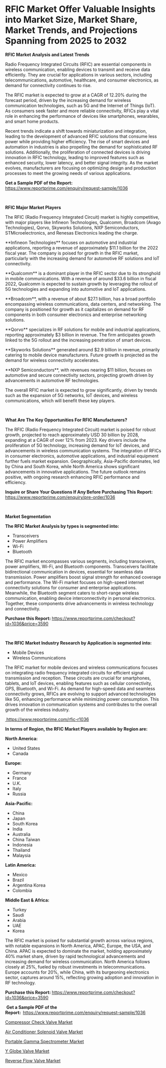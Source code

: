 <p><h1>RFIC Market Offer Valuable Insights into Market Size, Market Share, Market Trends, and Projections Spanning from 2025 to 2032</h1></p><p><strong>RFIC Market Analysis and Latest Trends</strong></p>
<p><p>Radio Frequency Integrated Circuits (RFIC) are essential components in wireless communication, enabling devices to transmit and receive data efficiently. They are crucial for applications in various sectors, including telecommunications, automotive, healthcare, and consumer electronics, as demand for connectivity continues to rise.</p><p>The RFIC market is expected to grow at a CAGR of 12.20% during the forecast period, driven by the increasing demand for wireless communication technologies, such as 5G and the Internet of Things (IoT). As consumers seek faster and more reliable connectivity, RFICs play a vital role in enhancing the performance of devices like smartphones, wearables, and smart home products.</p><p>Recent trends indicate a shift towards miniaturization and integration, leading to the development of advanced RFIC solutions that consume less power while providing higher efficiency. The rise of smart devices and automation in industries is also propelling the demand for sophisticated RF solutions. Additionally, the proliferation of connected devices is driving innovation in RFIC technology, leading to improved features such as enhanced security, lower latency, and better signal integrity. As the market evolves, manufacturers are focusing on optimizing design and production processes to meet the growing needs of various applications.</p></p>
<p><strong>Get a Sample PDF of the Report:&nbsp;</strong> <a href="https://www.reportprime.com/enquiry/request-sample/1036?utm_campaign=3254&utm_medium=2&utm_source=Github&utm_content=ia&utm_term=18032025&utm_id=rfic">https://www.reportprime.com/enquiry/request-sample/1036</a></p>
<p>&nbsp;</p>
<p><strong>RFIC Major Market Players</strong></p>
<p><p>The RFIC (Radio Frequency Integrated Circuit) market is highly competitive, with major players like Infineon Technologies, Qualcomm, Broadcom (Avago Technologies), Qorvo, Skyworks Solutions, NXP Semiconductors, STMicroelectronics, and Renesas Electronics leading the charge.</p><p>**Infineon Technologies** focuses on automotive and industrial applications, reporting a revenue of approximately $11.1 billion for the 2022 fiscal year. The company is poised for growth in the RFIC market, particularly with the increasing demand for automotive RF solutions and IoT connectivity.</p><p>**Qualcomm** is a dominant player in the RFIC sector due to its stronghold in mobile communications. With a revenue of around $33.6 billion in fiscal 2022, Qualcomm is expected to sustain growth by leveraging the rollout of 5G technologies and expanding into automotive and IoT applications.</p><p>**Broadcom**, with a revenue of about $27.1 billion, has a broad portfolio encompassing wireless communications, data centers, and networking. The company is positioned for growth as it capitalizes on demand for RF components in both consumer electronics and enterprise networking solutions.</p><p>**Qorvo** specializes in RF solutions for mobile and industrial applications, reporting approximately $3 billion in revenue. The firm anticipates growth linked to the 5G rollout and the increasing penetration of smart devices.</p><p>**Skyworks Solutions** generated around $2.9 billion in revenue, primarily catering to mobile device manufacturers. Future growth is projected as the demand for wireless connectivity accelerates.</p><p>**NXP Semiconductors**, with revenues nearing $11 billion, focuses on automotive and secure connectivity sectors, projecting growth driven by advancements in automotive RF technologies.</p><p>The overall RFIC market is expected to grow significantly, driven by trends such as the expansion of 5G networks, IoT devices, and wireless communications, which will benefit these key players.</p></p>
<p>&nbsp;</p>
<p><strong>What Are The Key Opportunities For RFIC Manufacturers?</strong></p>
<p><p>The RFIC (Radio Frequency Integrated Circuit) market is poised for robust growth, projected to reach approximately USD 30 billion by 2028, expanding at a CAGR of over 12% from 2023. Key drivers include the proliferation of 5G technology, increasing demand for IoT devices, and advancements in wireless communication systems. The integration of RFICs in consumer electronics, automotive applications, and industrial equipment further fuels market expansion. Geographically, Asia-Pacific dominates, led by China and South Korea, while North America shows significant advancements in innovative applications. The future outlook remains positive, with ongoing research enhancing RFIC performance and efficiency.</p></p>
<p><strong>Inquire or Share Your Questions If Any Before Purchasing This Report:</strong> <a href="https://www.reportprime.com/enquiry/pre-order/1036?utm_campaign=3254&utm_medium=2&utm_source=Github&utm_content=ia&utm_term=18032025&utm_id=rfic">https://www.reportprime.com/enquiry/pre-order/1036</a></p>
<p>&nbsp;</p>
<p><strong>Market Segmentation</strong></p>
<p><strong>The RFIC Market Analysis by types is segmented into:</strong></p>
<p><ul><li>Transceivers</li><li>Power Amplifiers</li><li>Wi-Fi</li><li>Bluetooth</li></ul></p>
<p><p>The RFIC market encompasses various segments, including transceivers, power amplifiers, Wi-Fi, and Bluetooth components. Transceivers facilitate bidirectional communication in devices, essential for seamless data transmission. Power amplifiers boost signal strength for enhanced coverage and performance. The Wi-Fi market focuses on high-speed internet connectivity solutions for consumer and enterprise applications. Meanwhile, the Bluetooth segment caters to short-range wireless communication, enabling device interconnectivity in personal electronics. Together, these components drive advancements in wireless technology and connectivity.</p></p>
<p><strong>Purchase this Report:&nbsp;</strong><a href="https://www.reportprime.com/checkout?id=1036&price=3590&utm_campaign=3254&utm_medium=2&utm_source=Github&utm_content=ia&utm_term=18032025&utm_id=rfic">https://www.reportprime.com/checkout?id=1036&price=3590</a></p>
<p>&nbsp;</p>
<p><strong>The RFIC Market Industry Research by Application is segmented into:</strong></p>
<p><ul><li>Mobile Devices</li><li>Wireless Communications</li></ul></p>
<p><p>The RFIC market for mobile devices and wireless communications focuses on integrating radio frequency integrated circuits for efficient signal transmission and reception. These circuits are crucial for smartphones, tablets, and IoT devices, enabling features such as cellular connectivity, GPS, Bluetooth, and Wi-Fi. As demand for high-speed data and seamless connectivity grows, RFICs are evolving to support advanced technologies like 5G, enhancing performance while minimizing power consumption. This drives innovation in communication systems and contributes to the overall growth of the wireless industry.</p></p>
<p><a href="https://www.reportprime.com/rfic-r1036?utm_campaign=3254&utm_medium=2&utm_source=Github&utm_content=ia&utm_term=18032025&utm_id=rfic">&nbsp;https://www.reportprime.com/rfic-r1036</a></p>
<p><strong>In terms of Region, the RFIC Market Players available by Region are:</strong></p>
<p>
    <p> <strong> North America: </strong>
        <ul>
            <li>United States</li>
            <li>Canada</li>
        </ul>
        </p> 
    <p> <strong> Europe: </strong>
        <ul>
            <li>Germany</li>
            <li>France</li>
            <li>U.K.</li>
            <li>Italy</li>
            <li>Russia</li>
        </ul>
        </p> 
    <p> <strong> Asia-Pacific: </strong>
        <ul>
            <li>China</li>
            <li>Japan</li>
            <li>South Korea</li>
            <li>India</li>
            <li>Australia</li>
            <li>China Taiwan</li>
            <li>Indonesia</li>
            <li>Thailand</li>
            <li>Malaysia</li>
        </ul>
        </p> 
    <p> <strong> Latin America: </strong>
        <ul>
            <li>Mexico</li>
            <li>Brazil</li>
            <li>Argentina Korea</li>
            <li>Colombia</li>
        </ul>
        </p> 
    <p> <strong> Middle East & Africa: </strong>
        <ul>
            <li>Turkey</li>
            <li>Saudi</li>
            <li>Arabia</li>
            <li>UAE</li>
            <li>Korea</li>
        </ul>
    </p>
    </p>
<p><p>The RFIC market is poised for substantial growth across various regions, with notable expansions in North America, APAC, Europe, the USA, and China. APAC is expected to dominate the market, holding approximately 40% market share, driven by rapid technological advancements and increasing demand for wireless communication. North America follows closely at 25%, fueled by robust investments in telecommunications. Europe accounts for 20%, while China, with its burgeoning electronics sector, captures around 15%, reflecting growing adoption and innovation in RF technology.</p></p>
<p><strong>Purchase this Report: </strong><a href="https://www.reportprime.com/checkout?id=1036&price=3590&utm_campaign=3254&utm_medium=2&utm_source=Github&utm_content=ia&utm_term=18032025&utm_id=rfic">https://www.reportprime.com/checkout?id=1036&price=3590</a></p>
<p>&nbsp;<strong>Get a Sample PDF of the Report:&nbsp;&nbsp;</strong><a href="https://www.reportprime.com/enquiry/request-sample/1036?utm_campaign=3254&utm_medium=2&utm_source=Github&utm_content=ia&utm_term=18032025&utm_id=rfic">https://www.reportprime.com/enquiry/request-sample/1036</a></p>
<p><strong></strong></p>
<p><p><a href="https://www.linkedin.com/pulse/market-demand-revenue-compressor-check-valve-industry-vb9vc?utm_campaign=3254&utm_medium=2&utm_source=Github&utm_content=ia&utm_term=18032025&utm_id=rfic">Compressor Check Valve Market</a></p><p><a href="https://www.linkedin.com/pulse/growth-opportunities-air-conditioner-solenoid-valve-market-industry-8ai5c?utm_campaign=3254&utm_medium=2&utm_source=Github&utm_content=ia&utm_term=18032025&utm_id=rfic">Air Conditioner Solenoid Valve Market</a></p><p><a href="https://www.linkedin.com/pulse/portable-gamma-spectrometer-market-growth-analysis-2025-2032-z0nec?utm_campaign=3254&utm_medium=2&utm_source=Github&utm_content=ia&utm_term=18032025&utm_id=rfic">Portable Gamma Spectrometer Market</a></p><p><a href="https://www.linkedin.com/pulse/comprehensive-y-globe-valve-market-report-segmentation-ur92c?utm_campaign=3254&utm_medium=2&utm_source=Github&utm_content=ia&utm_term=18032025&utm_id=rfic">Y Globe Valve Market</a></p><p><a href="https://www.linkedin.com/pulse/reverse-flow-valve-market-size-competitive-differentiation-scoqc?utm_campaign=3254&utm_medium=2&utm_source=Github&utm_content=ia&utm_term=18032025&utm_id=rfic">Reverse Flow Valve Market</a></p></p>